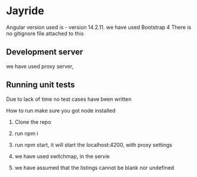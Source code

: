 # Jayride

Angular version used is -  version 14.2.11.
we have used Bootstrap 4
There is no gitignore file attached to this

## Development server
we have used proxy server,

## Running unit tests
Due to lack of time no test cases have been written

How to run 
make sure you got node installed 

1. Clone  the repo
2. run npm i 
3. run npm start, it will start the localhost:4200, with proxy settings


1. we have used switchmap,  in the servie
2. we have assumed that the listings cannot be blank nor undefined
